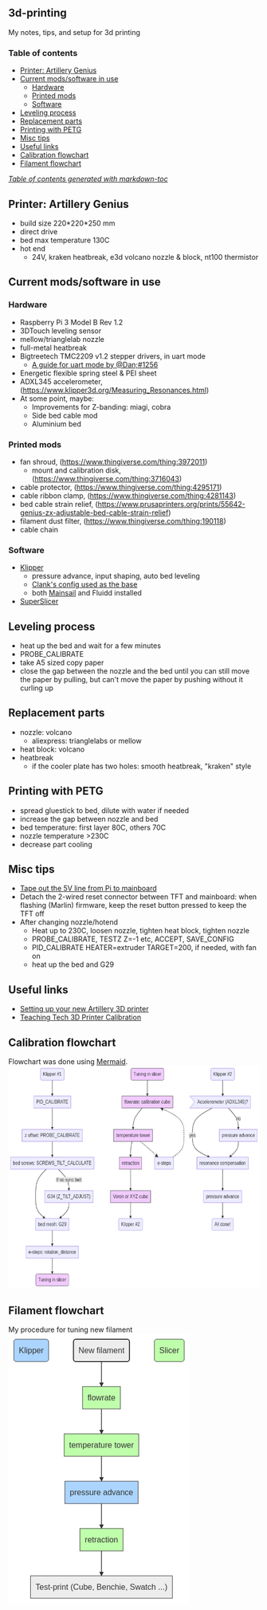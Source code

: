 ## 3d-printing
My notes, tips, and setup for 3d printing

### Table of contents
- [Printer: Artillery Genius](#printer--artillery-genius)
- [Current mods/software in use](#current-modssoftware-in-use)
  * [Hardware](#hardware)
  * [Printed mods](#printed-mods)
  * [Software](#software)
- [Leveling process](#leveling-process)
- [Replacement parts](#replacement-parts)
- [Printing with PETG](#printing-with-petg)
- [Misc tips](#misc-tips)
- [Useful links](#useful-links)
- [Calibration flowchart](#calibration-flowchart)
- [Filament flowchart](#filament-flowchart)


<tiny><i><a href='http://ecotrust-canada.github.io/markdown-toc/'>Table of contents generated with markdown-toc</a></i></tiny>


## Printer: Artillery Genius
- build size 220\*220\*250 mm
- direct drive
- bed max temperature 130C
- hot end
  - 24V, kraken heatbreak, e3d volcano nozzle & block, nt100 thermistor

## Current mods/software in use
### Hardware
- Raspberry Pi 3 Model B Rev 1.2
- 3DTouch leveling sensor
- mellow/trianglelab nozzle
- full-metal heatbreak
- Bigtreetech TMC2209 v1.2 stepper drivers, in uart mode
  - [A guide for uart mode by @Dan;#1256](https://docs.google.com/document/d/1MyUdEjQ_6hr7yFaBdw0NXcICgTD9j5_0CI363yzLEuU/edit)
- Energetic flexible spring steel & PEI sheet
- ADXL345 accelerometer, (https://www.klipper3d.org/Measuring_Resonances.html)
- At some point, maybe:
  - Improvements for Z-banding: miagi, cobra
  - Side bed cable mod
  - Aluminium bed


### Printed mods
  - fan shroud, (https://www.thingiverse.com/thing:3972011)
    - mount and calibration disk, (https://www.thingiverse.com/thing:3716043)
  - cable protector, (https://www.thingiverse.com/thing:4295171)
  - cable ribbon clamp, (https://www.thingiverse.com/thing:4281143)
  - bed cable strain relief, (https://www.prusaprinters.org/prints/55642-genius-zx-adjustable-bed-cable-strain-relief)
  - filament dust filter, (https://www.thingiverse.com/thing:190118)
  - cable chain

### Software
- [Klipper](https://www.klipper3d.org/Overview.html)
  - pressure advance, input shaping, auto bed leveling
  - [Clank's config used as the base](https://github.com/Clank50AE/Clanks-Klipper-Configs)
  - both [Mainsail](https://docs.mainsail.xyz/) and Fluidd installed
- [SuperSlicer](https://github.com/supermerill/SuperSlicer/releases)


## Leveling process
- heat up the bed and wait for a few minutes
- PROBE_CALIBRATE
- take A5 sized copy paper
- close the gap between the nozzle and the bed until you can still move the paper by pulling, but can't move the paper by pushing without it curling up

## Replacement parts
- nozzle: volcano
  - aliexpress: trianglelabs or mellow
- heat block: volcano
- heatbreak
  - if the cooler plate has two holes: smooth heatbreak, "kraken" style

## Printing with PETG
- spread gluestick to bed, dilute with water if needed
- increase the gap between nozzle and bed
- bed temperature: first layer 80C, others 70C
- nozzle temperature >230C
- decrease part cooling

## Misc tips
- [Tape out the 5V line from Pi to mainboard](https://community.octoprint.org/t/put-tape-on-the-5v-pin-why-and-how/13574)
- Detach the 2-wired reset connector between TFT and mainboard: when flashing (Marlin) firmware, keep the reset button pressed to keep the TFT off
- After changing nozzle/hotend
  - Heat up to 230C, loosen nozzle, tighten heat block, tighten nozzle
  - PROBE\_CALIBRATE, TESTZ Z=-1 etc, ACCEPT, SAVE\_CONFIG
  - PID\_CALIBRATE HEATER=extruder TARGET=200, if needed, with fan on
  - heat up the bed and G29

## Useful links
- [Setting up your new Artillery 3D printer](https://artillery.n3t.ro/setup.html)
- [Teaching Tech 3D Printer Calibration](https://teachingtechyt.github.io/calibration.html)

## Calibration flowchart
Flowchart was done using [Mermaid](https://mermaid-js.github.io/mermaid-live-editor/).
![](./mermaid/mermaid.png)

## Filament flowchart
My procedure for tuning new filament
![](./mermaid/mermaid-filament.png)
